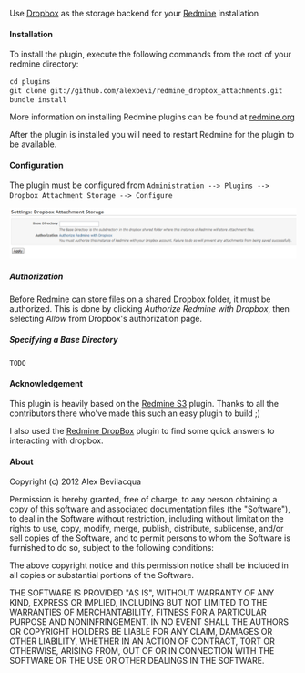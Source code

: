 Use [Dropbox](http://www.dropbox.com) as the storage backend for your [Redmine](http://www.redmine.org) installation

#### Installation

To install the plugin, execute the following commands from the root of your redmine directory:
    
    cd plugins
    git clone git://github.com/alexbevi/redmine_dropbox_attachments.git
    bundle install

More information on installing Redmine plugins can be found at [redmine.org](http://www.redmine.org/wiki/redmine/Plugins.)

After the plugin is installed you will need to restart Redmine for the plugin to be available.

#### Configuration

The plugin must be configured from `Administration --> Plugins --> Dropbox Attachment Storage --> Configure`

![Screenshot](screenshot01.png)

##### Authorization

Before Redmine can store files on a shared Dropbox folder, it must be authorized. This is done by clicking _Authorize Redmine with Dropbox_, then selecting _Allow_ from Dropbox's authorization page.

##### Specifying a Base Directory

`TODO`

#### Acknowledgement

This plugin is heavily based on the [Redmine S3](https://github.com/tigrish/redmine_s3) plugin. Thanks to all the contributors there who've made this such an easy plugin to build ;)

I also used the [Redmine DropBox](https://github.com/zuinqstudio/redmine_drop_box) plugin to find some quick answers to interacting with dropbox.

#### About

Copyright (c) 2012 Alex Bevilacqua

Permission is hereby granted, free of charge, to any person obtaining
a copy of this software and associated documentation files (the
"Software"), to deal in the Software without restriction, including
without limitation the rights to use, copy, modify, merge, publish,
distribute, sublicense, and/or sell copies of the Software, and to
permit persons to whom the Software is furnished to do so, subject to
the following conditions:

The above copyright notice and this permission notice shall be
included in all copies or substantial portions of the Software.

THE SOFTWARE IS PROVIDED "AS IS", WITHOUT WARRANTY OF ANY KIND,
EXPRESS OR IMPLIED, INCLUDING BUT NOT LIMITED TO THE WARRANTIES OF
MERCHANTABILITY, FITNESS FOR A PARTICULAR PURPOSE AND
NONINFRINGEMENT. IN NO EVENT SHALL THE AUTHORS OR COPYRIGHT HOLDERS BE
LIABLE FOR ANY CLAIM, DAMAGES OR OTHER LIABILITY, WHETHER IN AN ACTION
OF CONTRACT, TORT OR OTHERWISE, ARISING FROM, OUT OF OR IN CONNECTION
WITH THE SOFTWARE OR THE USE OR OTHER DEALINGS IN THE SOFTWARE.